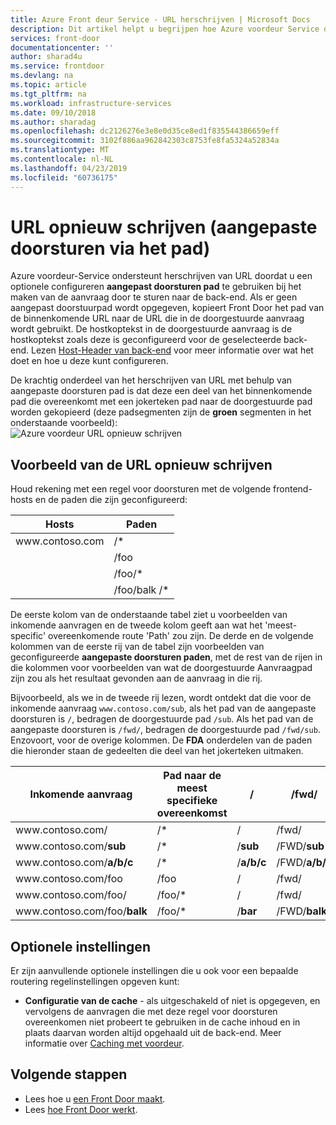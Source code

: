 ```yaml
---
title: Azure Front deur Service - URL herschrijven | Microsoft Docs
description: Dit artikel helpt u begrijpen hoe Azure voordeur Service doet herschrijven van URL's voor uw routes als geconfigureerd.
services: front-door
documentationcenter: ''
author: sharad4u
ms.service: frontdoor
ms.devlang: na
ms.topic: article
ms.tgt_pltfrm: na
ms.workload: infrastructure-services
ms.date: 09/10/2018
ms.author: sharadag
ms.openlocfilehash: dc2126276e3e8e0d35ce8ed1f835544386659eff
ms.sourcegitcommit: 3102f886aa962842303c8753fe8fa5324a52834a
ms.translationtype: MT
ms.contentlocale: nl-NL
ms.lasthandoff: 04/23/2019
ms.locfileid: "60736175"
---
```

# <a name="url-rewrite-custom-forwarding-path"></a>URL opnieuw schrijven (aangepaste doorsturen via het pad)
Azure voordeur-Service ondersteunt herschrijven van URL doordat u een optionele configureren **aangepast doorsturen pad** te gebruiken bij het maken van de aanvraag door te sturen naar de back-end. Als er geen aangepast doorstuurpad wordt opgegeven, kopieert Front Door het pad van de binnenkomende URL naar de URL die in de doorgestuurde aanvraag wordt gebruikt. De hostkoptekst in de doorgestuurde aanvraag is de hostkoptekst zoals deze is geconfigureerd voor de geselecteerde back-end. Lezen [Host-Header van back-end](front-door-backend-pool.md#hostheader) voor meer informatie over wat het doet en hoe u deze kunt configureren.

De krachtig onderdeel van het herschrijven van URL met behulp van aangepaste doorsturen pad is dat deze een deel van het binnenkomende pad die overeenkomt met een jokerteken pad naar de doorgestuurde pad worden gekopieerd (deze padsegmenten zijn de **groen** segmenten in het onderstaande voorbeeld):
</br>
![Azure voordeur URL opnieuw schrijven][1]

## <a name="url-rewrite-example"></a>Voorbeeld van de URL opnieuw schrijven
Houd rekening met een regel voor doorsturen met de volgende frontend-hosts en de paden die zijn geconfigureerd:

| Hosts      | Paden       |
|------------|-------------|
| www\.contoso.com | /\*         |
|            | /foo        |
|            | /foo/\*     |
|            | /foo/balk /\* |

De eerste kolom van de onderstaande tabel ziet u voorbeelden van inkomende aanvragen en de tweede kolom geeft aan wat het 'meest-specific' overeenkomende route 'Path' zou zijn.  De derde en de volgende kolommen van de eerste rij van de tabel zijn voorbeelden van geconfigureerde **aangepaste doorsturen paden**, met de rest van de rijen in die kolommen voor voorbeelden van wat de doorgestuurde Aanvraagpad zijn zou als het resultaat gevonden aan de aanvraag in die rij.

Bijvoorbeeld, als we in de tweede rij lezen, wordt ontdekt dat die voor de inkomende aanvraag `www.contoso.com/sub`, als het pad van de aangepaste doorsturen is `/`, bedragen de doorgestuurde pad `/sub`. Als het pad van de aangepaste doorsturen is `/fwd/`, bedragen de doorgestuurde pad `/fwd/sub`. Enzovoort, voor de overige kolommen. De **FDA** onderdelen van de paden die hieronder staan de gedeelten die deel van het jokerteken uitmaken.


| Inkomende aanvraag       | Pad naar de meest specifieke overeenkomst | /          | /fwd/          | /foo/          | /foo/balk /          |
|------------------------|--------------------------|------------|----------------|----------------|--------------------|
| www\.contoso.com/            | /\*                      | /          | /fwd/          | /foo/          | /foo/balk /          |
| www\.contoso.com/**sub**     | /\*                      | /**sub**   | /FWD/**sub**   | /foo/**sub**   | /foo/balk/**sub**   |
| www\.contoso.com/**a/b/c**   | /\*                      | /**a/b/c** | /FWD/**a/b/c** | /foo/**a/b/c** | /foo/balk/**a/b/c** |
| www\.contoso.com/foo         | /foo                     | /          | /fwd/          | /foo/          | /foo/balk /          |
| www\.contoso.com/foo/        | /foo/\*                  | /          | /fwd/          | /foo/          | /foo/balk /          |
| www\.contoso.com/foo/**balk** | /foo/\*                  | /**bar**   | /FWD/**balk**   | /foo/**balk**   | /foo/balk/**balk**   |


## <a name="optional-settings"></a>Optionele instellingen
Er zijn aanvullende optionele instellingen die u ook voor een bepaalde routering regelinstellingen opgeven kunt:

* **Configuratie van de cache** - als uitgeschakeld of niet is opgegeven, en vervolgens de aanvragen die met deze regel voor doorsturen overeenkomen niet probeert te gebruiken in de cache inhoud en in plaats daarvan worden altijd opgehaald uit de back-end. Meer informatie over [Caching met voordeur](front-door-caching.md).



## <a name="next-steps"></a>Volgende stappen

- Lees hoe u [een Front Door maakt](quickstart-create-front-door.md).
- Lees [hoe Front Door werkt](front-door-routing-architecture.md).

<!--Image references-->
[1]: ./media/front-door-url-rewrite/front-door-url-rewrite-example.jpg